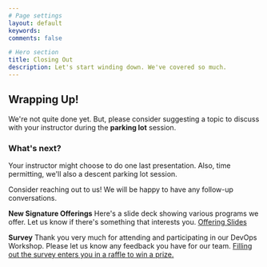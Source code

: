 ```yaml
---
# Page settings
layout: default
keywords:
comments: false

# Hero section
title: Closing Out
description: Let's start winding down. We've covered so much.
---
```


## Wrapping Up!

We're not quite done yet. But, please consider suggesting a topic to discuss with your instructor during the **parking lot** session.

### What's next?

Your instructor might choose to do one last presentation. 
Also, time permitting, we'll also a descent parking lot session.

Consider reaching out to us! We will be happy to have any follow-up conversations. 


<div class="callout callout--info">
    <p><strong>New Signature Offerings</strong> Here's a slide deck showing various programs we offer. Let us know if there's something that interests you. <a href="/slides/5b_simple_programs.pdf" download>Offering Slides</a> </p>
</div>


<div class="callout callout--info">
    <p><strong>Survey</strong> Thank you very much for attending and participating in our DevOps Workshop. Please let us know any feedback you have for our team. <a href="https://forms.office.com/Pages/ResponsePage.aspx?id=ileiodOPlUW7GH0X34lEsPm7nb6aeA9Btft4bHX0aEpUMTY4OUxVS1FQNlVCWlRMRFo0VlVKRlJMTi4u">Filling out the survey enters you in a raffle to win a prize.</a></p>
</div>
